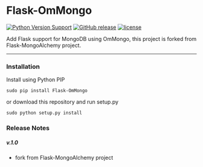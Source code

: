 # Flask-OmMongo

[![Python Version Support](https://img.shields.io/badge/python-2.7%20--%203.5-blue.svg)](https://www.python.org/)
[![GitHub release](https://img.shields.io/github/release/bapakode/flask-ommongo.svg)](https://github.com/bapakode/Flask-OmMongo/releases)
[![license](https://img.shields.io/github/license/bapakode/flask-ommongo.svg)](https://github.com/bapakode/Flask-OmMongo/blob/master/LICENSE)

Add Flask support for MongoDB using OmMongo, this project is forked from Flask-MongoAlchemy project.

--------
### Installation

Install using Python PIP
	
	sudo pip install Flask-OmMongo

or download this repository and run setup.py

	sudo python setup.py install

### Release Notes

##### v.1.0

- fork from Flask-MongoAlchemy project